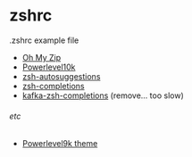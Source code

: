 # zshrc
.zshrc example file

* [Oh My Zip](https://github.com/robbyrussell/oh-my-zsh)
* [Powerlevel10k](https://github.com/romkatv/powerlevel10k)
* [zsh-autosuggestions](https://github.com/zsh-users/zsh-autosuggestions)
* [zsh-completions](https://github.com/zsh-users/zsh-completions)
* [kafka-zsh-completions](https://github.com/Dabz/kafka-zsh-completions) (remove... too slow)

###### etc
* [Powerlevel9k theme](https://github.com/bhilburn/powerlevel9k/wiki/Show-Off-Your-Config)
